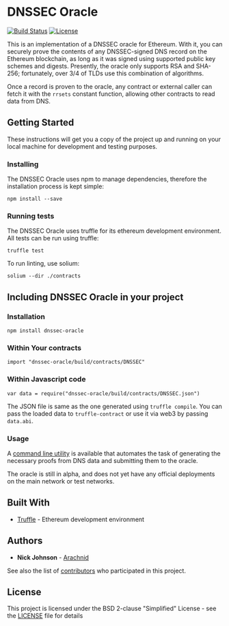 # DNSSEC Oracle

[![Build Status](https://travis-ci.org/ensdomains/dnssec-oracle.svg?branch=master)](https://travis-ci.org/ensdomains/dnssec-oracle) [![License](https://img.shields.io/badge/License-BSD--2--Clause-blue.svg)](LICENSE)

This is an implementation of a DNSSEC oracle for Ethereum. With it, you can securely prove the contents of any DNSSEC-signed DNS record on the Ethereum blockchain, as long as it was signed using supported public key schemes and digests. Presently, the oracle only supports RSA and SHA-256; fortunately, over 3/4 of TLDs use this combination of algorithms.

Once a record is proven to the oracle, any contract or external caller can fetch it with the `rrsets` constant function, allowing other contracts to read data from DNS.

## Getting Started

These instructions will get you a copy of the project up and running on your local machine for development and testing purposes.

### Installing

The DNSSEC Oracle uses npm to manage dependencies, therefore the installation process is kept simple:

```
npm install --save
```

### Running tests

The DNSSEC Oracle uses truffle for its ethereum development environment. All tests can be run using truffle:

```
truffle test
```

To run linting, use solium:

```
solium --dir ./contracts
```

## Including DNSSEC Oracle in your project

### Installation

```
npm install dnssec-oracle
```

### Within Your contracts

```
import "dnssec-oracle/build/contracts/DNSSEC"
```

### Within Javascript code

```
var data = require("dnssec-oracle/build/contracts/DNSSEC.json")
```

The JSON file is same as the one generated using `truffle compile`. You can pass the loaded data to `truffle-contract` or use it via web3 by passing `data.abi`.

### Usage

A [command line utility](https://github.com/arachnid/dnsprove) is available that automates the task of generating the necessary proofs from DNS data and submitting them to the oracle.

The oracle is still in alpha, and does not yet have any official deployments on the main network or test networks.

## Built With
* [Truffle](https://github.com/trufflesuite/truffle) - Ethereum development environment 


## Authors

* **Nick Johnson** - [Arachnid](https://github.com/Arachnid)

See also the list of [contributors](https://github.com/ensdomains/dnssec-oracle/contributors) who participated in this project.

## License

This project is licensed under the BSD 2-clause "Simplified" License - see the [LICENSE](LICENSE) file for details
